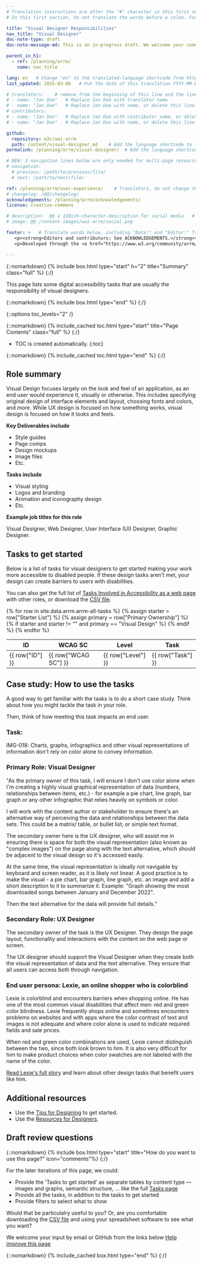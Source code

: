 ```yaml
---
# Translation instructions are after the "#" character in this first section. They are comments that do not show up in the web page. You do not need to translate the instructions after #.
# In this first section, do not translate the words before a colon. For example, do not translate "title:". Do translate the text after "title:".

title: "Visual Designer Responsibilities"
nav_title: "Visual Designer"
doc-note-type: draft
doc-note-message-md: This is an in-progress draft. We welcome your comments via GitHub or email from the links below under [Help improve this page](#helpimprove). You are also welcome to join the [ARRM Community Group](https://www.w3.org/community/arrm/) to contribute.

parent_in_h1:
  - ref: /planning/arrm/
    name: nav_title

lang: en   # Change "en" to the translated-language shortcode from https://www.iana.org/assignments/language-subtag-registry/language-subtag-registry
last_updated: 2025-03-06   # Put the date of this translation YYYY-MM-DD (with month in the middle)

# translators:    # remove from the beginning of this line and the lines below: "# " (the hash sign and the space)
# - name: "Jan Doe"   # Replace Jan Doe with translator name
# - name: "Jan Doe"   # Replace Jan Doe with name, or delete this line if not multiple translators
# contributors:
# - name: "Jan Doe"   # Replace Jan Doe with contributor name, or delete this line if none
# - name: "Jan Doe"   # Replace Jan Doe with name, or delete this line if not multiple contributors

github:
  repository: w3c/wai-arrm
  path: content/visual-designer.md    # Add the language shortcode to the middle of the filename, for example: content/index.fr.md
permalink: /planning/arrm/visual-designer/  # Add the language shortcode to the end, with no slash at end, for example: /planning/arrm/fr

# NEW: 3 navigation lines below are only needed for multi-page resources where you have previous and next at the bottom. If so, un-comment them; otherwise delete these lines.
# navigation:
  # previous: /path/to/previous/file/
  # next: /path/to/next/file/

ref: /planning/arrm/user-experience/    # Translators, do not change this
# changelog: /@@/changelog/
acknowledgements: /planning/arrm/acknowledgements/
license: creative-commons

# description:  @@ a 150ish-character-description for social media   # translate the description
# image: @@ /content-images/wai-arrm/social.png

footer: >   # Translate words below, including "Date:" and "Editor:" Translate the Working Group name. Leave the Working Group acronym in English. Do *not* change the dates in the footer below.
   <p><strong>Editors and contributors: See ACKNOWLEDGEMENTS.</strong></p>
   <p>Developed through the <a href="https://www.w3.org/community/arrm/">Accessibility Roles and Responsibilities Mapping (ARRM) Community Group</a> at W3C. Initially developed with the Accessibility Education and Outreach Working Group (<a href="https://www.w3.org/WAI/about/groups/eowg/">EOWG</a>).</p>

---
```



{::nomarkdown}
{% include box.html type="start" h="2" title="Summary" class="full" %}
{:/}

This page lists some digital accessibility tasks that are usually the responsibility of visual designers.

{::nomarkdown}
{% include box.html type="end" %}
{:/}

{::options toc_levels="2" /}

{::nomarkdown}
{% include_cached toc.html type="start" title="Page Contents" class="full" %}
{:/}

-   TOC is created automatically.
{:toc}

{::nomarkdown}
{% include_cached toc.html type="end" %}
{:/}

## Role summary

Visual Design focuses largely on the look and feel of an application, as an end user would experience it, visually or otherwise. This includes specifying original design of interface elements and layout, choosing fonts and colors, and more. While UX design is focused on how something works, visual design is focused on how it looks and feels.

**Key Deliverables include**

*   Style guides
*   Page comps
*   Design mockups
*   Image files
*   Etc.

**Tasks include**

*   Visual styling
*   Logos and branding
*   Animation and iconography design
*   Etc.

**Example job titles for this role**

Visual Designer, Web Designer, User Interface (UI) Designer, Graphic Designer.

## Tasks to get started

Below is a list of tasks for visual designers to get started making your work more accessible to disabled people. If these design tasks aren't met, your design can create barriers to users with disabilities.

You can also get the full list of [Tasks Involved in Accessibility as a web page](/WAI/planning/arrm/tasks) with other roles, or download the [CSV file](https://raw.githubusercontent.com/w3c/wai-arrm/refs/heads/master/_data/arrm-full-checklist.csv).

<table>
  <thead>
    <tr>
      <!-- Only include specific columns in the header - exclude: Starter List -->
      <th>ID</th>
      <th>WCAG SC</th>
      <th>Level</th>
      <th>Task</th>
      <!-- <th>Main Role</th><th>Primary Ownership</th><th>Secondary Ownership</th><th>Contributor</th> -->
    </tr>
  </thead>
  <tbody>
    {% for row in site.data.arrm.arrm-all-tasks %}
      <!-- Only display rows where 'Starter List' is not null or empty -->
      {% assign starter = row["Starter List"] %}
      {% assign primary = row["Primary Ownership"] %}
      {% if starter and starter != "" and primary == "Visual Design" %}
        <tr>
          <td>{{ row["ID"] }}</td>
          <td>{{ row["WCAG SC"] }}</td>
          <td>{{ row["Level"] }}</td>
          <td>{{ row["Task"] }}</td>
          <!-- <td>{{ row["Main Role"] }}</td><td>{{ row["Primary Ownership"] }}</td><td>{{ row["Secondary Ownership"] }}</td><td>{{ row["Contributor"] }}</td> -->
        </tr>
      {% endif %}
    {% endfor %}
  </tbody>
</table>


## Case study: How to use the tasks
A good way to get familiar with the tasks is to do a short case study.  Think about how you might tackle the task in your role. 

Then, think of how meeting this task impacts an end user. 

### Task:

IMG-018: Charts, graphs, infographics and other visual representations of information don't rely on color alone to convey information.

### Primary Role: Visual Designer

"As the primary owner of this task, I will ensure I don't use color alone when I'm creating a highly visual graphical representation of data (numbers, relationships between items, etc.) - for example a pie chart, line graph, bar graph or any other infographic that relies heavily on symbols or color. 

I will work with the content author or stakeholder to ensure there's an alternative way of perceiving the data and relationships between the data sets. This could be a matrix/ table, or bullet list, or simple text format. 

The secondary owner here is the UX designer, who will assist me in ensuring there is space for both the visual representation (also known as "complex images") on the page along with the text alternative, which should be adjacent to the visual design so it's accessed easily.

At the same time, the visual representation is ideally not navigable by keyboard and screen reader, as it is likely not linear.  A good practice is to make the visual - a pie chart, bar graph, line graph, etc. an image and add a short description to it to summarize it.  Example: "Graph showing the most downloaded songs between January and December 2022". 

Then the text alternative for the data will provide full details."


### Secondary Role: UX Designer
The secondary owner of the task is the UX Designer. They design the page layout, functionality and interactions with the content on the web page or screen. 

The UX designer should support the Visual Designer when they create both the visual representation of data and the text alternative.   They ensure that all users can access both through navigation.

### End user persona: Lexie, an online shopper who is colorblind
Lexie is colorblind and encounters barriers when shopping online. He has one of the most common visual disabilities that affect men: red and green color blindness. Lexie frequently shops online and sometimes encounters problems on websites and with apps where the color contrast of text and images is not adequate and where color alone is used to indicate required fields and sale prices. 

When red and green color combinations are used, Lexie cannot distinguish between the two, since both look brown to him. It is also very difficult for him to make product choices when color swatches are not labeled with the name of the color.

[Read Lexie's full story](https://www.w3.org/WAI/people-use-web/user-stories/story-four/) and learn about other design tasks that benefit users like him.

## Additional resources
* Use the [Tips for Designing](https://www.w3.org/WAI/tips/designing/) to get started.
* Use the [Resources for Designers](https://www.w3.org/WAI/roles/designers/).

## Draft review questions

{::nomarkdown}
{% include box.html type="start" title="How do you want to use this page?" icon="comments"%}
{:/}

For the later iterations of this page, we could:
- Provide the 'Tasks to get started' as separate tables by content type — images and graphs, semantic structure, ... like the full [Tasks page](/WAI/planning/arrm/tasks)
- Provide all the tasks, in addition to the tasks to get started
- Provide filters to select what to show

Would that be particulalry useful to you? Or, are you comfortable downloading the [CSV file](https://raw.githubusercontent.com/w3c/wai-arrm/refs/heads/master/_data/arrm-full-checklist.csv) and using your spreadsheet software to see what you want?

We welcome your input by email or GitHub from the links below [Help improve this page](#helpimprove)

{::nomarkdown}
{% include_cached box.html type="end" %}
{:/}
